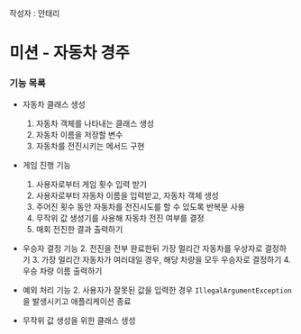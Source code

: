 작성자 : 안태리

# 미션 - 자동차 경주 

### 기능 목록

- 자동차 클래스 생성
    1. 자동차 객체를 나타내는 클래스 생성
   2. 자동차 이름을 저장할 변수
   3. 자동차를 전진시키는 메서드 구현


- 게임 진행 기능
    1. 사용자로부터 게임 횟수 입력 받기
   2. 사용자로부터 자동차 이름을 입력받고, 자동차 객체 생성
   3. 주어진 횟수 동안 자동차를 전진시도를 할 수 있도록 반복문 사용
   4. 무작위 값 생성기를 사용해 자동차 전진 여부를 결정
   5. 매회 전진한 결과 출력하기


- 우승자 결정 기능
   2. 전진을 전부 완료한뒤 가장 멀리간 자동차를 우상자로 결정하기
   3. 가장 멀리간 자동차가 여러대일 경우, 해당 차량을 모두 우승자로 결정하기
   4. 우승 차량 이름 출력하기


- 예외 처리 기능
   2. 사용자가 잘못된 값을 입력한 경우 `IllegalArgumentException`을 발생시키고 애플리케이션 종료


- 무작위 값 생성을 위한 클래스 생성